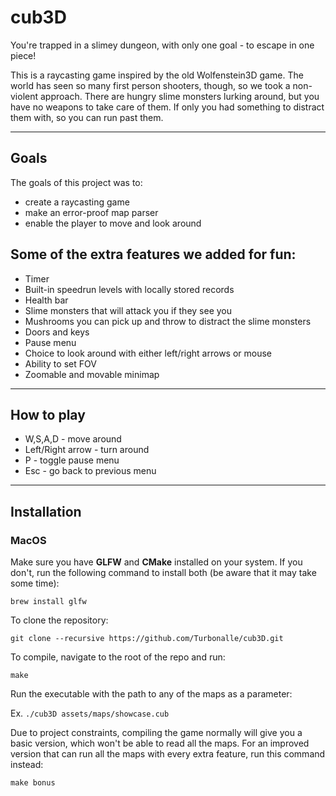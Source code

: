 # cub3D

You're trapped in a slimey dungeon, with only one goal - to escape in one piece!

This is a raycasting game inspired by the old Wolfenstein3D game. The world has seen so many first person shooters, though, so we took a non-violent approach. There are hungry slime monsters lurking around, but you have no weapons to take care of them. If only you had something to distract them with, so you can run past them.

---

## Goals

The goals of this project was to:
- create a raycasting game
- make an error-proof map parser
- enable the player to move and look around

Some of the extra features we added for fun:
- 
- Timer
- Built-in speedrun levels with locally stored records
- Health bar
- Slime monsters that will attack you if they see you
- Mushrooms you can pick up and throw to distract the slime monsters
- Doors and keys
- Pause menu
- Choice to look around with either left/right arrows or mouse
- Ability to set FOV
- Zoomable and movable minimap

---

## How to play

- W,S,A,D - move around
- Left/Right arrow - turn around
- P - toggle pause menu
- Esc - go back to previous menu

---

## Installation

### MacOS

Make sure you have **GLFW** and **CMake** installed on your system. If you don't, run the following command to install both (be aware that it may take some time):

`brew install glfw`

To clone the repository:

`git clone --recursive https://github.com/Turbonalle/cub3D.git`

To compile, navigate to the root of the repo and run:

`make`

Run the executable with the path to any of the maps as a parameter:

Ex.
`./cub3D assets/maps/showcase.cub`

Due to project constraints, compiling the game normally will give you a basic version, which won't be able to read all the maps. For an improved version that can run all the maps with every extra feature, run this command instead:

`make bonus`
